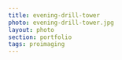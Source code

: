 ```yaml
--- 
title: evening-drill-tower 
photo: evening-drill-tower.jpg 
layout: photo 
section: portfolio 
tags: proimaging 
---  
```

  
